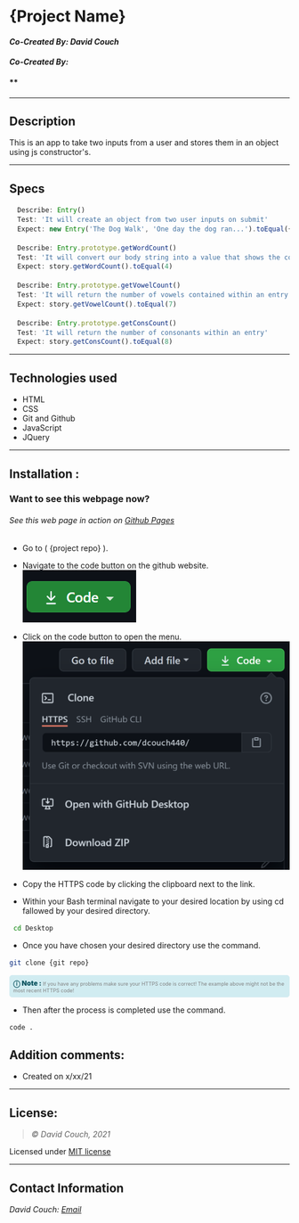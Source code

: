# {Project Name}
#### *Co-Created By: David Couch*
#### *Co-Created By:*
#### **

<!-- Check list
- Project Name
- Author
- Brief Description
- Description
- Specs
- Link in gh-pages
- Project repo
- git clone repo link
- date
 -->

* * *

## Description  
This is an app to take two inputs from a user and stores them in an object using js constructor's.

* * *
## Specs
```js
  Describe: Entry()
  Test: 'It will create an object from two user inputs on submit'
  Expect: new Entry('The Dog Walk', 'One day the dog ran...').toEqual({title: 'The Dog Walk', body: 'One day the dog ran...'})

  Describe: Entry.prototype.getWordCount()
  Test: 'It will convert our body string into a value that shows the count of words'
  Expect: story.getWordCount().toEqual(4)

  Describe: Entry.prototype.getVowelCount()
  Test: 'It will return the number of vowels contained within an entry'
  Expect: story.getVowelCount().toEqual(7)

  Describe: Entry.prototype.getConsCount()
  Test: 'It will return the number of consonants within an entry'
  Expect: story.getConsCount().toEqual(8)
```

* * *

## Technologies used
* HTML
* CSS
* Git and Github
* JavaScript
* JQuery

* * *


## Installation : 
### Want to see this webpage now?
###### See this web page in action on [Github Pages]({repo})

* Go to ( {project repo} ).

*  Navigate to the code button on the github website.\
![Code button](/img/README/code.PNG)

* Click on the code button to open the menu.\
![Github Repo Example](/img/README/HTTPS.PNG)

- Copy the HTTPS code by clicking the clipboard next to the link.

- Within your Bash terminal navigate to your desired location by using cd fallowed by your desired directory.
```bash
 cd Desktop
``` 

- Once you have chosen your desired directory use the command.
```bash 
git clone {git repo}
```

<div 
  style="
    background-color: #d1ecf1; 
    color: grey; padding: 6px; 
    font-size: 9px; 
    border-radius: 5px; 
    border: 1px solid #d4ecf1; 
    margin-bottom: 12px"
> 
  <span 
    style="
      font-size: 12px; 
      font-weight: 600; 
      color: #0c5460;"
  >
    ⓘ
  </span>
  <span 
    style="
      font-size: 12px; 
      font-weight: 900; 
      color: #0c5460;
      margin-bottom: 24px"
  >
    Note : 
  </span> 
  If you have any problems make sure your HTTPS code is correct! The example above might not be the most recent HTTPS code!
</div>


* Then after the process is completed use the command.

``` bash
code .
```


## Addition comments:
* Created on x/xx/21


* * *

## License:
> *&copy; David Couch, 2021*

Licensed under [MIT license](https://mit-license.org/)

* * *

## Contact Information
_David Couch: [Email](dcouch440@gmail.com)_